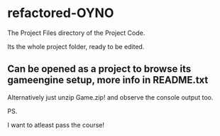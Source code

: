 # refactored-OYNO
The Project Files directory of the Project Code.

Its the whole project folder, ready to be edited.

## Can be opened as a project to browse its gameengine setup, more info in README.txt

Alternatively just unzip Game.zip! and observe the console output too.

PS.

I want to atleast pass the course!
